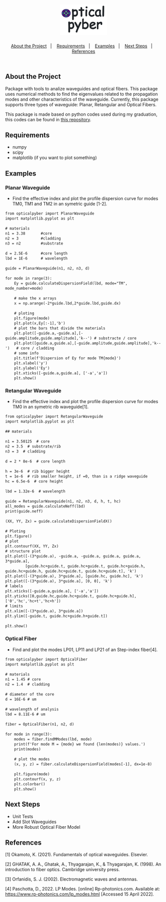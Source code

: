 <h1 align="center">
    <img alt="OpticalPyber" ttle="OpticalPyber" src="https://github.com/marcos-moura97/opticalpyber/blob/main/docs/logo.png" width="30%" height="auto"/>
</h1>

<p align="center">
  <a href="#about-the-project">About the Project</a>&nbsp;&nbsp;&nbsp;|&nbsp;&nbsp;&nbsp;
  <a href="#requirements">Requirements</a>&nbsp;&nbsp;&nbsp;|&nbsp;&nbsp;&nbsp;
  <a href="#examples">Examples</a>&nbsp;&nbsp;&nbsp;|&nbsp;&nbsp;&nbsp;
  <a href="#next-steps">Next Steps</a>&nbsp;&nbsp;&nbsp;|&nbsp;&nbsp;&nbsp;
  <a href="#references">References</a>
</p>

<br />

## About the Project

Package with tools to analize waveguides and optical fibers. This package uses numerical methods to find the eigenvalues related to the propagation modes and other characteristics of the waveguide. Currently, this package supports three types of waveguide: Planar, Retangular and Optical Fibers.

This package is made based on python codes used during my graduation, this codes can be found in [this repository](https://github.com/marcos-moura97/eletromagnetism_python.git).

## Requirements
- numpy
- scipy
- matplotlib (if you want to plot something)

## Examples

### Planar Waveguide

- Find the effective index and plot the profile dispersion curve for modes TM0, TM1 and TM2 in an symetric guide [1-2].
```
from opticalpyber import PlanarWaveguide
import matplotlib.pyplot as plt

# materials
n1 = 3.38       #core
n2 = 3          #cladding
n3 = n2         #substrate

d = 2.5E-6      #core length
lbd = 1E-6      # wavelength

guide = PlanarWaveguide(n1, n2, n3, d)

for mode in range(3):
    Ey = guide.calculateDispersionField(lbd, mode="TM", mode_number=mode)

    # make the x arrays
    x = np.arange(-2*guide.lbd,2*guide.lbd,guide.dx)

    # ploting
    plt.figure(mode)
    plt.plot(x,Ey[:-1],'b')
    # plot the bars that divide the materials
    plt.plot([-guide.a,-guide.a],[-guide.amplitude,guide.amplitude],'k--') # substracte / core
    plt.plot([guide.a,guide.a],[-guide.amplitude,guide.amplitude],'k--')   # core / cladding
    # some info
    plt.title(f'Dispersion of Ey for mode TM{mode}')
    plt.xlabel('y')
    plt.ylabel('Ey')
    plt.xticks([-guide.a,guide.a], ['-a','a'])
    plt.show()

```

### Retangular Waveguide

- Find the effective index and plot the profile dispersion curve for modes TM0 in an symetric rib waveguide[1].

```
from opticalpyber import RetangularWaveguide
import matplotlib.pyplot as plt

## materials

n1 = 3.50125  # core
n2 = 3.5  # substrate/rib
n3 = 3  # cladding

d = 2 * 8e-6  # core length

h = 3e-6  # rib bigger height
t = 1e-6  # rib smaller height, if =0, than is a ridge waveguide
hc = 6.5e-6  # core height

lbd = 1.32e-6  # wavelength

guide = RetangularWaveguide(n1, n2, n3, d, h, t, hc)
all_modes = guide.calculateNeff(lbd)
print(guide.neff)

(XX, YY, Zx) = guide.calculateDispersionFieldX()

# Ploting
plt.figure()
# plot
plt.contourf(XX, YY, Zx)
# structure plot
plt.plot([-(3*guide.a), -guide.a, -guide.a, guide.a, guide.a, 3*guide.a],
         [guide.hc+guide.t, guide.hc+guide.t, guide.hc+guide.h, guide.hc+guide.h, guide.hc+guide.t, guide.hc+guide.t], 'k')
plt.plot([-(3*guide.a), 3*guide.a], [guide.hc, guide.hc], 'k')
plt.plot([-(3*guide.a), 3*guide.a], [0, 0], 'k')
# labels
plt.xticks([-guide.a,guide.a], ['-a','a'])
plt.yticks([0,guide.hc,guide.hc+guide.t, guide.hc+guide.h], ['0','hc','hc+t','hc+h'])
# limits
plt.xlim([-(3*guide.a), 3*guide.a])
plt.ylim([-guide.t, guide.hc+guide.h+guide.t])

plt.show()

```

### Optical Fiber

- Find and plot the modes LP01, LP11 and LP21 of an Step-index fiber[4].

```
from opticalpyber import OpticalFiber
import matplotlib.pyplot as plt

# materials
n1 = 1.45 # core
n2 = 1.4  # cladding

# diameter of the core
d = 16E-6 # um

# wavelength of analysis
lbd = 8.11E-6 # um

fiber = OpticalFiber(n1, n2, d)

for mode in range(3):
    modes = fiber.findMModes(lbd, mode)
    print(f'For mode M = {mode} we found {len(modes)} values.')
    print(modes)

    # plot the modes
    (x, y, z) = fiber.calculateDispersionField(modes[-1], dx=1e-8)

    plt.figure(mode)
    plt.contourf(x, y, z)
    plt.colorbar()
    plt.show()
```

## Next Steps

- Unit Tests
- Add Slot Waveguides
- More Robust Optical Fiber Model

## References

[1] Okamoto, K. (2021). Fundamentals of optical waveguides. Elsevier.

[2] GHATAK, A. A., Ghatak, A., Thyagarajan, K., & Thyagarajan, K. (1998). An introduction to fiber optics. Cambridge university press.

[3] Orfanidis, S. J. (2002). Electromagnetic waves and antennas.

[4] Paschotta, D., 2022. LP Modes. [online] Rp-photonics.com. Available at: <https://www.rp-photonics.com/lp_modes.html> [Accessed 15 April 2022].
